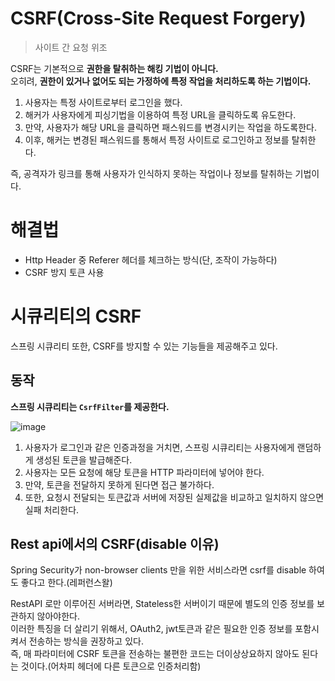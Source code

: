 # CSRF(Cross-Site Request Forgery)  
> 사이트 간 요청 위조
      
CSRF는 기본적으로 **권한을 탈취하는 해킹 기법이 아니다.**            
오히려, **권한이 있거나 없어도 되는 가정하에 특정 작업을 처리하도록 하는 기법이다.**      
         
1. 사용자는 특정 사이트로부터 로그인을 했다.          
2. 해커가 사용자에게 피싱기법을 이용하여 특정 URL을 클릭하도록 유도한다.            
3. 만약, 사용자가 해당 URL을 클릭하면 패스워드를 변경시키는 작업을 하도록한다.            
4. 이후, 해커는 변경된 패스워드를 통해서 특정 사이트로 로그인하고 정보를 탈취한다.    
     
즉, 공격자가 링크를 통해 사용자가 인식하지 못하는 작업이나 정보를 탈취하는 기법이다.          
  
# 해결법   

* Http Header 중 Referer 헤더를 체크하는 방식(단, 조작이 가능하다)   
* CSRF 방지 토큰 사용  

# 시큐리티의 CSRF 

스프링 시큐리티 또한, CSRF를 방지할 수 있는 기능들을 제공해주고 있다.   
  
## 동작    
  
**스프링 시큐리티는 `CsrfFilter`를 제공한다.**        

![image](https://user-images.githubusercontent.com/50267433/146870007-47b122f5-7cf6-4f44-a7df-31ab8c3b7d9e.png)
    
1. 사용자가 로그인과 같은 인증과정을 거치면, 스프링 시큐리티는 사용자에게 랜덤하게 생성된 토큰을 발급해준다.     
2. 사용자는 모든 요청에 해당 토큰을 HTTP 파라미터에 넣어야 한다.   
3. 만약, 토큰을 전달하지 못하게 된다면 접근 불가하다.                     
4. 또한, 요청시 전달되는 토큰값과 서버에 저장된 실제값을 비교하고 일치하지 않으면 실패 처리한다.     

## Rest api에서의 CSRF(disable 이유)    
  
Spring Security가 non-browser clients 만을 위한 서비스라면 csrf를 disable 하여도 좋다고 한다.(레퍼런스왈)   
         
RestAPI 로만 이루어진 서버라면, Stateless한 서버이기 때문에 별도의 인증 정보를 보관하지 않아야한다.                
이러한 특징을 더 살리기 위해서, OAuth2, jwt토큰과 같은 필요한 인증 정보를 포함시켜서 전송하는 방식을 권장하고 있다.            
즉, 매 파라미터에 CSRF 토큰을 전송하는 불편한 코드는 더이상상요하지 않아도 된다는 것이다.(어차피 헤더에 다른 토큰으로 인증처리함)         
